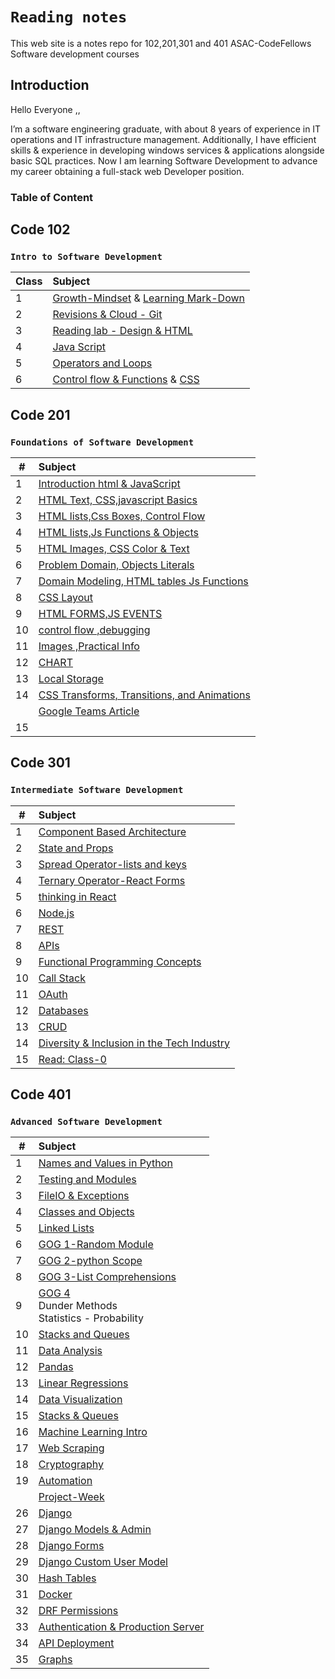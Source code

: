 # **`Reading notes`**

This web site is a notes repo for 102,201,301 and 401 ASAC-CodeFellows Software development courses

## Introduction

Hello Everyone ,,

I’m a software engineering graduate, with about 8 years of experience in IT operations and IT infrastructure management.
Additionally, I  have efficient skills & experience in developing windows services & applications alongside basic SQL practices.
Now I am learning  Software Development to advance my career obtaining a full-stack web Developer position.

### **Table of Content**

## Code 102

### **`Intro to Software Development`**

| Class | Subject  |
| ---            | :--        |
|     1    | [Growth-Mindset](Code102/Lec1/Growth-MindSet.md) &  [Learning Mark-Down](Code102/Lec1/Learning%20Mark-Down.md)|  
|     2    | [Revisions & Cloud - Git](Code102/Lec1/Git.md) |
|     3    | [Reading lab - Design & HTML](Code102/Lec2/Lab-Reading.md)|
|     4    | [Java Script](Code102/Lec4/Lab4-Reading.md) |
|     5    | [Operators and Loops](Code102/Lec5/Operators-loops.md) |
|     6    | [Control flow & Functions](Code102/Lec6/ControlFlowandFunctions.md)  &  [CSS](Code102/Lec6/CSS.md)  |

## Code 201

### **`Foundations of Software Development`**

| # | Subject |
| ---            | :--        |
| 1 | [Introduction html & JavaScript](Code201/class-01.md)|  
| 2 | [HTML Text, CSS,javascript Basics](Code201/Class-02.md) |  
| 3 | [HTML lists,Css Boxes, Control Flow](Code201/class-03.md) |  
| 4 | [HTML lists,Js Functions & Objects](Code201/class-04.md) |  
| 5 | [HTML Images, CSS Color & Text](Code201/class-05.md) |
| 6 | [Problem Domain, Objects Literals](Code201/Class-06.md)  |
| 7 | [Domain Modeling, HTML tables Js Functions](Code201/class-07.md)  |
| 8 | [CSS Layout](Code201/class-08.md) |
| 9 | [HTML FORMS,JS EVENTS](Code201/class-09.md) |
| 10 | [control flow ,debugging](Code201/class-10.md) |
| 11 | [Images ,Practical Info](Code201/class-11.md) |
| 12 | [CHART](Code201/class-12.md) |
| 13 | [Local Storage](Code201/class-13.md) |
| 14 |  [CSS Transforms, Transitions, and Animations](Code201/class-14a.md) |
|    |  [Google Teams Article](Code201/class-14b.md) |
| 15 |  []() |

## Code 301

### **`Intermediate Software Development`**

| # | Subject |
| ---            | :--        |
| 1 | [Component Based Architecture](Code301/class-01.md)|  
| 2 | [State and Props](Code301/Class-02.md) |  
| 3 | [Spread Operator-lists and keys](Code301/class-03.md) |  
| 4 | [Ternary Operator-React Forms](Code301/class-04.md) |  
| 5 | [thinking in React](Code301/class-05.md) |
| 6 | [Node.js](Code301/class-06.md)  |
| 7 | [REST](Code301/class-07.md)  |
| 8 | [APIs](Code301/class-08.md) |
| 9 | [Functional Programming Concepts](Code301/class-09.md) |
| 10 | [Call Stack](Code301/class-10.md) |
| 11 | [OAuth](Code301/class-11.md) |
| 12 | [Databases](Code301/class-12.md) |
| 13 | [CRUD](Code301/class-13.md) |
| 14 | [Diversity & Inclusion in the Tech Industry](Code301/class-14.md) |
| 15 | [Read: Class-0](Code301/class-15.md) |

## Code 401

### **`Advanced Software Development`**

| # | Subject |
| ---            | :--        |
| 1 | [Names and Values in Python](Code401/class-01.md)|  
| 2 | [Testing and Modules](Code401/class-02.md) |  
| 3 | [FileIO & Exceptions](Code401/class-03.md) |  
| 4 | [Classes and Objects](Code401/class-04.md) |  
| 5 | [Linked Lists](Code401/class-05.md) |
| 6 | [GOG 1-Random Module](Code401/class-06.md)  |
| 7 | [GOG 2-python Scope](Code401/class-07.md)  |
| 8 | [GOG 3-List Comprehensions](Code401/class-08.md) |
| 9 | [GOG 4](Code401/class-09.md)<br> Dunder Methods <br>Statistics - Probability
| 10 | [Stacks and Queues](Code401/class-10.md) |
| 11 | [Data Analysis](Code401/class-11.md) |
| 12 | [Pandas](Code401/class-12.md) |
| 13 | [Linear Regressions](Code401/class-13.md) |
| 14 | [Data Visualization](Code401/class-14.md) |
| 15 | [Stacks & Queues](Code401/class-15.md) |
| 16 | [Machine Learning Intro](Code401/class-16.md) |
| 17 | [Web Scraping](Code401/class-17.md) |
| 18 | [Cryptography](Code401/class-18.md) |
| 19 | [Automation](Code401/class-19.md) |
|    | [Project-Week](#) |
| 26 | [Django ](Code401/class-26.md) |
| 27 | [Django Models & Admin ](Code401/class-27.md) |
| 28 | [Django Forms ](Code401/class-28.md) |
| 29 | [Django Custom User Model ](Code401/class-29.md) |
| 30 | [Hash Tables](Code401/class-30.md) |
| 31 | [Docker](Code401/class-31.md) |
| 32 | [DRF Permissions](Code401/class-32.md) |
| 33 | [Authentication & Production Server](Code401/class-33.md) |
| 34 | [API Deployment](Code401/class-34.md) |
| 35 | [Graphs](Code401/class-35.md) |